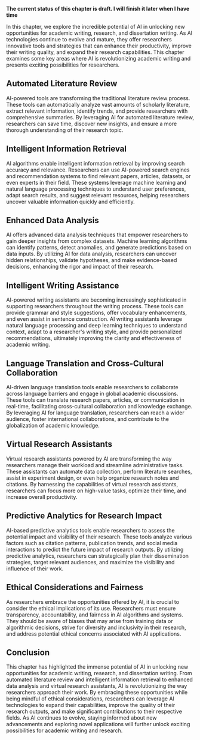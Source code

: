 **The current status of this chapter is draft. I will finish it later when I have time**

In this chapter, we explore the incredible potential of AI in unlocking new opportunities for academic writing, research, and dissertation writing. As AI technologies continue to evolve and mature, they offer researchers innovative tools and strategies that can enhance their productivity, improve their writing quality, and expand their research capabilities. This chapter examines some key areas where AI is revolutionizing academic writing and presents exciting possibilities for researchers.

Automated Literature Review
---------------------------

AI-powered tools are transforming the traditional literature review process. These tools can automatically analyze vast amounts of scholarly literature, extract relevant information, identify trends, and provide researchers with comprehensive summaries. By leveraging AI for automated literature review, researchers can save time, discover new insights, and ensure a more thorough understanding of their research topic.

Intelligent Information Retrieval
---------------------------------

AI algorithms enable intelligent information retrieval by improving search accuracy and relevance. Researchers can use AI-powered search engines and recommendation systems to find relevant papers, articles, datasets, or even experts in their field. These systems leverage machine learning and natural language processing techniques to understand user preferences, adapt search results, and suggest relevant resources, helping researchers uncover valuable information quickly and efficiently.

Enhanced Data Analysis
----------------------

AI offers advanced data analysis techniques that empower researchers to gain deeper insights from complex datasets. Machine learning algorithms can identify patterns, detect anomalies, and generate predictions based on data inputs. By utilizing AI for data analysis, researchers can uncover hidden relationships, validate hypotheses, and make evidence-based decisions, enhancing the rigor and impact of their research.

Intelligent Writing Assistance
------------------------------

AI-powered writing assistants are becoming increasingly sophisticated in supporting researchers throughout the writing process. These tools can provide grammar and style suggestions, offer vocabulary enhancements, and even assist in sentence construction. AI writing assistants leverage natural language processing and deep learning techniques to understand context, adapt to a researcher's writing style, and provide personalized recommendations, ultimately improving the clarity and effectiveness of academic writing.

Language Translation and Cross-Cultural Collaboration
-----------------------------------------------------

AI-driven language translation tools enable researchers to collaborate across language barriers and engage in global academic discussions. These tools can translate research papers, articles, or communication in real-time, facilitating cross-cultural collaboration and knowledge exchange. By leveraging AI for language translation, researchers can reach a wider audience, foster international collaborations, and contribute to the globalization of academic knowledge.

Virtual Research Assistants
---------------------------

Virtual research assistants powered by AI are transforming the way researchers manage their workload and streamline administrative tasks. These assistants can automate data collection, perform literature searches, assist in experiment design, or even help organize research notes and citations. By harnessing the capabilities of virtual research assistants, researchers can focus more on high-value tasks, optimize their time, and increase overall productivity.

Predictive Analytics for Research Impact
----------------------------------------

AI-based predictive analytics tools enable researchers to assess the potential impact and visibility of their research. These tools analyze various factors such as citation patterns, publication trends, and social media interactions to predict the future impact of research outputs. By utilizing predictive analytics, researchers can strategically plan their dissemination strategies, target relevant audiences, and maximize the visibility and influence of their work.

Ethical Considerations and Fairness
-----------------------------------

As researchers embrace the opportunities offered by AI, it is crucial to consider the ethical implications of its use. Researchers must ensure transparency, accountability, and fairness in AI algorithms and systems. They should be aware of biases that may arise from training data or algorithmic decisions, strive for diversity and inclusivity in their research, and address potential ethical concerns associated with AI applications.

Conclusion
----------

This chapter has highlighted the immense potential of AI in unlocking new opportunities for academic writing, research, and dissertation writing. From automated literature review and intelligent information retrieval to enhanced data analysis and virtual research assistants, AI is revolutionizing the way researchers approach their work. By embracing these opportunities while being mindful of ethical considerations, researchers can leverage AI technologies to expand their capabilities, improve the quality of their research outputs, and make significant contributions to their respective fields. As AI continues to evolve, staying informed about new advancements and exploring novel applications will further unlock exciting possibilities for academic writing and research.
